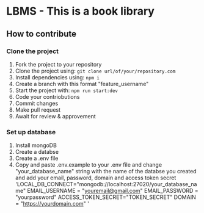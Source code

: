 # LBMS - This is a book library

## How to contribute

### Clone the project

1. Fork the project to your repository
2. Clone the project using: `git clone url/of/your/repository.com`
3. Install dependencies using: `npm i`
4. Create a branch with this format "feature_username"
5. Start the project with: `npm run start:dev`
6. Code your contriobutions
7. Commit changes
8. Make pull request
9. Await for review & approvement

### Set up database

1. Install mongoDB
2. Create a databse
3. Create a .env file
4. Copy and paste .env.example to your .env file and change "your_database_name" string with the name of the databse you created and add your email, password, domain and access token secret
   'LOCAL_DB_CONNECT="mongodb://localhost:27020/your_database_name"
   EMAIL_USERNAME = "youremail@gmail.com"
   EMAIL_PASSWORD = "yourpassword"
   ACCESS_TOKEN_SECRET="TOKEN_SECRET"
   DOMAIN = "https://yourdomain.com" '
